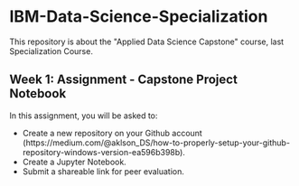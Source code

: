 # IBM-Data-Science-Specialization
This repository is about the "Applied Data Science Capstone" course, last Specialization Course.

## Week 1: Assignment - Capstone Project Notebook
  In this assignment, you will be asked to:
  <ul>
  <li>Create a new repository on your Github account (https://medium.com/@aklson_DS/how-to-properly-setup-your-github-repository-windows-version-ea596b398b).</li>
  <li>Create a Jupyter Notebook.</li>
  <li>Submit a shareable link for peer evaluation.</li>
  </ul>  
